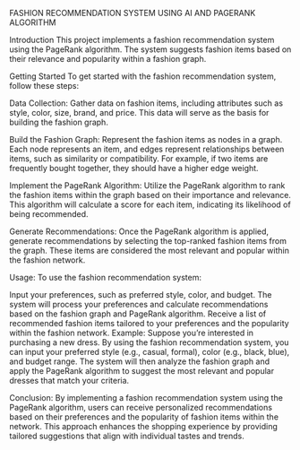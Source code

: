 FASHION RECOMMENDATION SYSTEM USING AI AND PAGERANK ALGORITHM 

Introduction
            This project implements a fashion recommendation system using the PageRank algorithm. The system suggests fashion items based on their relevance and popularity within a fashion graph.

Getting Started
          To get started with the fashion recommendation system, follow these steps:

Data Collection: Gather data on fashion items, including attributes such as style, color, size, brand, and price. This data will serve as the basis for building the fashion graph.

Build the Fashion Graph: Represent the fashion items as nodes in a graph. Each node represents an item, and edges represent relationships between items, such as similarity or compatibility. For example, if two items are frequently bought together, they should have a higher edge weight.

Implement the PageRank Algorithm: Utilize the PageRank algorithm to rank the fashion items within the graph based on their importance and relevance. This algorithm will calculate a score for each item, indicating its likelihood of being recommended.

Generate Recommendations: Once the PageRank algorithm is applied, generate recommendations by selecting the top-ranked fashion items from the graph. These items are considered the most relevant and popular within the fashion network.

Usage:
To use the fashion recommendation system:

Input your preferences, such as preferred style, color, and budget.
                  The system will process your preferences and calculate recommendations based on the fashion graph and PageRank algorithm.
                  Receive a list of recommended fashion items tailored to your preferences and the popularity within the fashion network.
Example:
                Suppose you’re interested in purchasing a new dress. By using the fashion recommendation system, you can input your preferred style (e.g., casual, formal), color (e.g., black, blue), and budget range. The system will then analyze the fashion graph and apply the PageRank algorithm to suggest the most relevant and popular dresses that match your criteria.

Conclusion:
                     By implementing a fashion recommendation system using the PageRank algorithm, users can receive personalized recommendations based on their preferences and the popularity of fashion items within the network. This approach enhances the shopping experience by providing tailored suggestions that align with individual tastes and trends.
